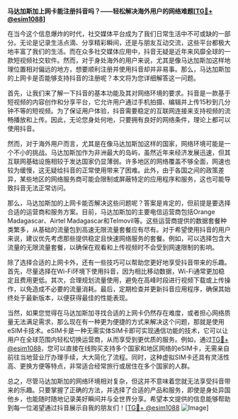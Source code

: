 **马达加斯加上网卡能注册抖音吗？——轻松解决海外用户的网络难题[[TG💪+ @esim1088](https://t.me/s/esim1088)]**

在当今这个信息爆炸的时代，社交媒体平台成为了我们日常生活中不可或缺的一部分。无论是记录生活点滴、分享精彩瞬间，还是与朋友互动交流，这些平台都极大地丰富了我们的生活。而在众多社交媒体应用中，抖音无疑是近年来风靡全球的一款短视频社交软件。然而，对于身处海外的用户来说，尤其是像马达加斯加这样地理位置相对偏远的地方，想要顺利注册并使用抖音却并非易事。那么，马达加斯加的上网卡是否能够支持抖音的注册呢？本文将为您详细解答这一问题。

首先，让我们来了解一下抖音的基本功能及其对网络环境的要求。抖音是一款基于短视频的内容创作和分享平台，它允许用户通过手机拍摄、编辑并上传15秒到几分钟不等的短视频。为了保证用户体验，抖音需要稳定的互联网连接来支持视频的流畅播放和上传。因此，无论您身处何地，只要拥有良好的网络条件，理论上都可以使用抖音。

然而，对于海外用户而言，尤其是在像马达加斯加这样的国家，网络环境可能是一个不小的挑战。马达加斯加作为非洲最大的岛屿，虽然近年来经济发展迅速，但其互联网基础设施相较于发达国家仍显薄弱。许多地区的网络覆盖不够全面，网速也较为缓慢，这无疑给抖音的正常使用带来了困难。此外，由于各国之间的政策差异，某些地区的网络服务商可能会限制或屏蔽特定的应用程序和服务，这也可能导致抖音无法正常访问。

那么，马达加斯加的上网卡能否解决这些问题呢？答案是肯定的，但前提是要选择合适的运营商和服务方案。目前，马达加斯加的主要电信运营商包括Orange Madagascar、Airtel Madagascar和Telmovil等。这些运营商提供的数据套餐种类繁多，从基础的流量包到高速无限流量套餐应有尽有。对于希望使用抖音的用户来说，建议优先考虑那些提供稳定且快速网络服务的套餐。例如，可以选择包含大流量的无限流量套餐，以确保在观看和上传视频时不会受到网速限制的影响。

除了选择合适的上网卡外，还有一些技巧可以帮助您更好地享受抖音带来的乐趣。首先，尽量选择在Wi-Fi环境下使用抖音，因为相比移动数据，Wi-Fi通常更加稳定且费用更低。其次，合理规划流量使用，避免在高峰时段进行视频下载或上传操作，以免造成不必要的流量消耗。最后，定期检查并更新抖音应用程序，确保其始终处于最新版本，以便获得最佳的性能表现。

当然，如果您觉得在马达加斯加寻找合适的上网卡仍然存在难度，或者担心网络质量无法满足需求，那么现在有一种更为便捷的方式来解决这个问题，那就是使用eSIM卡技术。eSIM卡是一种无需实体SIM卡即可实现通信功能的技术，它可以让用户在全球范围内轻松切换运营商，从而享受到更优质的服务。例如，通过[TG💪+ @esim1088](https://t.me/s/esim1088)，您可以直接在线购买支持多个国家和地区网络的eSIM卡，无需亲自前往当地营业厅办理手续，大大简化了流程。同时，这种虚拟SIM卡还具有灵活性高、更换方便等特点，非常适合经常旅行或居住在多个国家的人群。

总之，尽管马达加斯加的网络环境相对复杂，但这并不意味着您就无法享受抖音带来的乐趣。只要掌握了正确的方法，并选择了合适的产品和服务，即使是身处异国他乡，也能随时随地记录美好瞬间并与全世界分享。希望本文提供的信息能够帮助到每一位渴望通过抖音展示自我的朋友们！[[TG💪+ @esim1088](https://t.me/s/esim1088) ![Image](https://i.postimg.cc/4NQfJmqS/Snipaste-2025-05-13-00-14-12.png)]